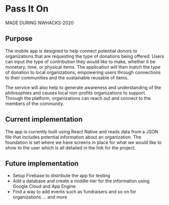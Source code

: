 # Pass It On
MADE DURING NWHACKS-2020

## Purpose
The mobile app is designed to help connect potential donors to organizations that are requesting the type of donations being offered. Users can input the type of contribution they would like to make, whether it be monetary, time, or physical items. The application will then match the type of donation to local organizations, empowering users through connections to their communities and the sustainable reusable of items.

The service will also help to generate awareness and understanding of the philosophies and causes local non-profits organizations to support. Through the platform, organizations can reach out and connect to the members of the community.

## Current implementation
The app is currently built using React Native and reads data from a JSON file that includes potential information about an organization. The foundation is set where we have screens in place for what we would like to show to the user which is all detailed in the link for the project.

## Future implementation
* Setup Firebase to distribute the app for testing
* Add a database and create a middle-tier for the information using Google Cloud and App Engine
* Find a way to add events such as fundraisers and so on for organizations
... and more
